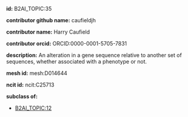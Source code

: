 **id:** B2AI_TOPIC:35

**contributor github name:** caufieldjh

**contributor name:** Harry Caufield

**contributor orcid:** ORCID:0000-0001-5705-7831

**description:** An alteration in a gene sequence relative to another set of sequences, whether associated with a phenotype or not.

**mesh id:** mesh:D014644

**ncit id:** ncit:C25713

**subclass of:**

- [B2AI_TOPIC:12](../DataTopic.markdown)

